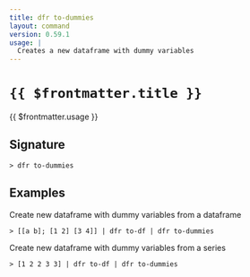 ```yaml
---
title: dfr to-dummies
layout: command
version: 0.59.1
usage: |
  Creates a new dataframe with dummy variables
---
```


# `{{ $frontmatter.title }}`

<div style='white-space: pre-wrap;'>{{ $frontmatter.usage }}</div>

## Signature

```> dfr to-dummies ```

## Examples

Create new dataframe with dummy variables from a dataframe
```shell
> [[a b]; [1 2] [3 4]] | dfr to-df | dfr to-dummies
```

Create new dataframe with dummy variables from a series
```shell
> [1 2 2 3 3] | dfr to-df | dfr to-dummies
```
